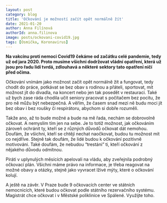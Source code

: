 ```yaml
---
layout: post
category: blog
title: 'Očkování je možností začít opět normálně žít'
date: 2021-01-20
author: Anna Filínová
authorId: anna.filinova
image: posts/ockovani-covid19.jpg
tags: [Osmička, Koronavirus]
---
```


**Na vakcínu proti nemoci Covid19 čekáme od začátku celé pandemie, tedy už od jara 2020. Proto musíme všichni dodržovat vládní opatření, která už jsou pro řadu lidí tvrdá, zdlouhavá a některé sektory tato opatření ničí před očima.**

Očkování vnímám jako možnost začít opět normálně žít a fungovat, tedy chodit do práce, potkávat se bez obav s rodinou a přáteli, sportovat, mít možnost jít do divadla, na koncert nebo jen tak posedět v restauraci. Také už bych zase ráda chodila učit seniory pracovat s počítačem bez pocitu, že pro ně můžu být nebezpečná. A věřím, že časem snad mezi ně budu moci jít bez obav i bez roušky či respirátoru, abychom si dobře rozuměli.

Takže ano, až to bude možné a bude na mě řada, nechám se dobrovolně očkovat. A nemyslím tím jen na sebe. Je to totiž možnost, jak očkováním zároveň ochránit ty, kteří se z různých důvodů očkovat dát nemohou. Doufám, že všichni, kteří se chtějí nechat naočkovat, budou tu možnost mít co nejdříve. Stejně tak doufám, že lidé budou k očkování pozitivně motivováni. Také doufám, že nebudou “trestáni” ti, kteří očkování z nějakého důvodu odmítnou. 

Piráti v uplynulých měsících apelovali na vládu, aby zveřejnila podrobný očkovací plán. Všichni máme právo na informace, je třeba reagovat na možné obavy a otázky, stejně jako vyvracet lživé mýty, které o očkování kolují. 

A ještě na závěr. V Praze bude 9 očkovacích center ve státních nemocnicích, které budou očkovat podle státního rezervačního systému. Magistrát chce očkovat i v Městské poliklinice ve Spálené. Využijte toho.
